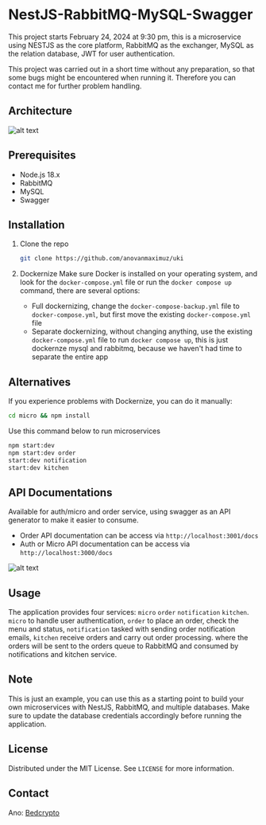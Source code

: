 # NestJS-RabbitMQ-MySQL-Swagger

This project starts February 24, 2024 at 9:30 pm, this is a microservice using NESTJS as the core platform, RabbitMQ as the exchanger, MySQL as the relation database, JWT for user authentication.

This project was carried out in a short time without any preparation, so that some bugs might be encountered when running it. Therefore you can contact me for further problem handling.

## Architecture

![alt text](https://github.com/anovanmaximuz/uki/blob/master/img/skema.png?raw=true)

## Prerequisites

- Node.js 18.x
- RabbitMQ
- MySQL
- Swagger

## Installation

1. Clone the repo

   ```sh
   git clone https://github.com/anovanmaximuz/uki
   ```

2. Dockernize
   Make sure Docker is installed on your operating system, and look for the `docker-compose.yml` file or run the `docker compose up` command, there are several options:
   - Full dockernizing, change the `docker-compose-backup.yml` file to `docker-compose.yml`, but first move the existing `docker-compose.yml` file
   - Separate dockernizing, without changing anything, use the existing `docker-compose.yml` file to run `docker compose up`, this is just dockernze mysql and rabbitmq, because we haven't had time to separate the entire app

## Alternatives
If you experience problems with Dockernize, you can do it manually:
   ```sh
   cd micro && npm install
   ```
Use this command below to run microservices
   ```sh
   npm start:dev
   npm start:dev order
   start:dev notification
   start:dev kitchen
   ```

## API Documentations
Available for auth/micro and order service, using swagger as an API generator to make it easier to consume.
- Order API documentation can be access via `http://localhost:3001/docs`
- Auth or Micro API documentation can be access via `http://localhost:3000/docs`

![alt text](https://github.com/anovanmaximuz/uki/blob/master/img/swagger.png?raw=true)
 

## Usage

The application provides four services: `micro` `order` `notification` `kitchen`. `micro` to handle user authentication, `order` to place an order, check the menu and status, `notification` tasked with sending order notification emails, `kitchen` receive orders and carry out order processing. where the orders will be sent to the orders queue to RabbitMQ and consumed by notifications and kitchen service.

## Note

This is just an example, you can use this as a starting point to build your own microservices with NestJS, RabbitMQ, and multiple databases. Make sure to update the database credentials accordingly before running the application.

## License

Distributed under the MIT License. See `LICENSE` for more information.

<!-- CONTACT -->

## Contact

Ano: [Bedcrypto](https://bedcrypto.com/)
